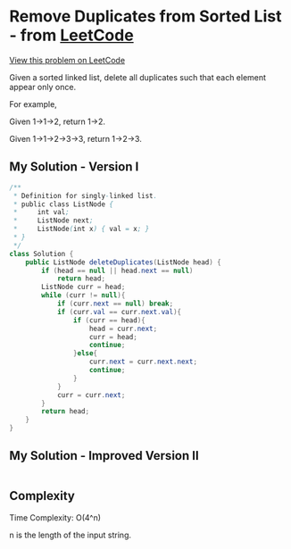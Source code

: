 # Remove Duplicates from Sorted List - from [LeetCode](https://leetcode.com)
[View this problem on LeetCode](https://leetcode.com/problems/remove-duplicates-from-sorted-list/description/)

Given a sorted linked list, delete all duplicates such that each element appear only once.

For example,

Given 1->1->2, return 1->2.

Given 1->1->2->3->3, return 1->2->3.

## My Solution - Version I
```java
/**
 * Definition for singly-linked list.
 * public class ListNode {
 *     int val;
 *     ListNode next;
 *     ListNode(int x) { val = x; }
 * }
 */
class Solution {
    public ListNode deleteDuplicates(ListNode head) {
        if (head == null || head.next == null)
            return head;
        ListNode curr = head;
        while (curr != null){
            if (curr.next == null) break;
            if (curr.val == curr.next.val){
                if (curr == head){
                    head = curr.next;
                    curr = head;
                    continue;
                }else{
                    curr.next = curr.next.next;
                    continue;
                }
            }
            curr = curr.next;
        }
        return head;
    }
}
```

## My Solution - Improved Version II 
```java

```

## Complexity
Time Complexity: O(4^n)

n is the length of the input string.